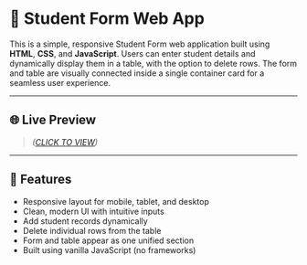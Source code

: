 # 📝 Student Form Web App

This is a simple, responsive Student Form web application built using **HTML**, **CSS**, and **JavaScript**. Users can enter student details and dynamically display them in a table, with the option to delete rows. The form and table are visually connected inside a single container card for a seamless user experience.

---

## 🌐 Live Preview

> _([CLICK TO VIEW](https://aldojason.github.io/Studentform/))_

---

## 📸 Features

- Responsive layout for mobile, tablet, and desktop
- Clean, modern UI with intuitive inputs
- Add student records dynamically
- Delete individual rows from the table
- Form and table appear as one unified section
- Built using vanilla JavaScript (no frameworks)

